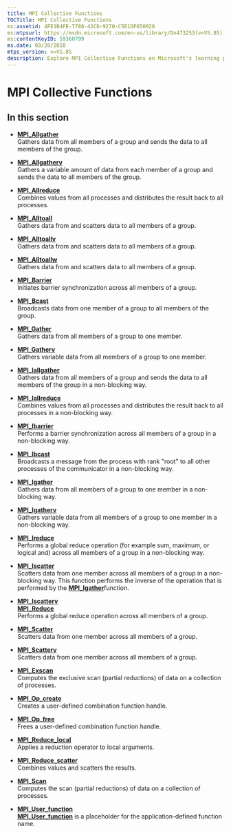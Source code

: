 ```yaml
---
title: MPI Collective Functions
TOCTitle: MPI Collective Functions
ms:assetid: 4FE1B4FE-7788-42CD-9270-C5E1DF650020
ms:mtpsurl: https://msdn.microsoft.com/en-us/library/Dn473253(v=VS.85)
ms:contentKeyID: 59360799
ms.date: 03/28/2018
mtps_version: v=VS.85
description: Explore MPI Collective Functions on Microsoft's learning platform. Understand data gathering, broadcasting, synchronization, and more in group processes.
---
```


# MPI Collective Functions

## In this section

  - [**MPI\_Allgather**](mpi-allgather-function.md)  
    Gathers data from all members of a group and sends the data to all members of the group.

  - [**MPI\_Allgatherv**](mpi-allgatherv-function.md)  
    Gathers a variable amount of data from each member of a group and sends the data to all members of the group.

  - [**MPI\_Allreduce**](mpi-allreduce-function.md)  
    Combines values from all processes and distributes the result back to all processes.

  - [**MPI\_Alltoall**](mpi-alltoall-function.md)  
    Gathers data from and scatters data to all members of a group.

  - [**MPI\_Alltoallv**](mpi-alltoallv-function.md)  
    Gathers data from and scatters data to all members of a group.

  - [**MPI\_Alltoallw**](mpi-alltoallw-function.md)  
    Gathers data from and scatters data to all members of a group.

  - [**MPI\_Barrier**](mpi-barrier-function.md)  
    Initiates barrier synchronization across all members of a group.

  - [**MPI\_Bcast**](mpi-bcast-function.md)  
    Broadcasts data from one member of a group to all members of the group.

  - [**MPI\_Gather**](mpi-gather-function.md)  
    Gathers data from all members of a group to one member.

  - [**MPI\_Gatherv**](mpi-gatherv-function.md)  
    Gathers variable data from all members of a group to one member.

  - [**MPI\_Iallgather**](mpi-iallgather-function.md)  
    Gathers data from all members of a group and sends the data to all members of the group in a non-blocking way.

  - [**MPI\_Iallreduce**](mpi-iallreduce-function.md)  
    Combines values from all processes and distributes the result back to all processes in a non-blocking way.

  - [**MPI\_Ibarrier**](mpi-ibarrier-function.md)  
    Performs a barrier synchronization across all members of a group in a non-blocking way.

  - [**MPI\_Ibcast**](mpi-ibcast-function.md)  
    Broadcasts a message from the process with rank "root" to all other processes of the communicator in a non-blocking way.

  - [**MPI\_Igather**](mpi-igather-function.md)  
    Gathers data from all members of a group to one member in a non-blocking way.

  - [**MPI\_Igatherv**](mpi-igatherv-function.md)  
    Gathers variable data from all members of a group to one member in a non-blocking way.

  - [**MPI\_Ireduce**](mpi-ireduce-function.md)  
    Performs a global reduce operation (for example sum, maximum, or logical and) across all members of a group in a non-blocking way.

  - [**MPI\_Iscatter**](mpi-iscatter-function.md)  
    Scatters data from one member across all members of a group in a non-blocking way. This function performs the inverse of the operation that is performed by the [**MPI\_Igather**](mpi-igather-function.md)function.

  - [**MPI\_Iscatterv**](mpi-iscatterv-function.md)  
    [**MPI\_Reduce**](mpi-reduce-function.md)  
    Performs a global reduce operation across all members of a group.

  - [**MPI\_Scatter**](mpi-scatter-function.md)  
    Scatters data from one member across all members of a group.

  - [**MPI\_Scatterv**](mpi-scatterv-function.md)  
    Scatters data from one member across all members of a group.

  - [**MPI\_Exscan**](mpi-exscan-function.md)  
    Computes the exclusive scan (partial reductions) of data on a collection of processes.

  - [**MPI\_Op\_create**](mpi-op-create-function.md)  
    Creates a user-defined combination function handle.

  - [**MPI\_Op\_free**](mpi-op-free-function.md)  
    Frees a user-defined combination function handle.

  - [**MPI\_Reduce\_local**](mpi-reduce-local-function.md)  
    Applies a reduction operator to local arguments.

  - [**MPI\_Reduce\_scatter**](mpi-reduce-scatter-function.md)  
    Combines values and scatters the results.

  - [**MPI\_Scan**](mpi-scan-function.md)  
    Computes the scan (partial reductions) of data on a collection of processes.

  - [**MPI\_User\_function**](mpi-user-function-function.md)  
    [**MPI\_User\_function**](mpi-user-function-function.md) is a placeholder for the application-defined function name.

